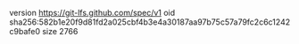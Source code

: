 version https://git-lfs.github.com/spec/v1
oid sha256:582b1e20f9d81fd2a025cbf4b3e4a30187aa97b75c57a79fc2c6c1242c9bafe0
size 2766
